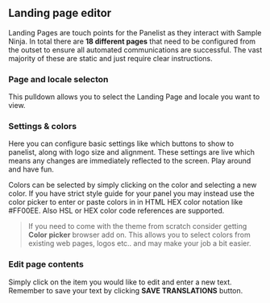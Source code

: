 ## Landing page editor

Landing Pages are touch points for the Panelist as they interact with Sample Ninja. In total there are **18 different pages** that need to be configured from the outset to ensure all automated communications are successful. The vast majority of these are static and just require clear instructions. 

### Page and locale selecton
This pulldown allows you to select the Landing Page and locale you want to view.

### Settings & colors

Here you can configure basic settings like which buttons to show to panelist, along with logo size and alignment. These settings are live which means any changes are immediately reflected to the screen. Play around and have fun.

Colors can be selected by simply clicking on the color and selecting a new color. If you have strict style guide for your panel you may instead use the color picker to enter or paste colors in in HTML HEX color notation like #FF00EE. Also HSL or HEX color code references are supported.

> If you need to come with the theme from scratch consider getting **Color picker** browser add on. This allows you to select colors from existing web pages, logos etc.. and may make your job a bit easier.

### Edit page contents

Simply click on the item you would like to edit and enter a new text. Remember to save your text by clicking **SAVE TRANSLATIONS** button.
